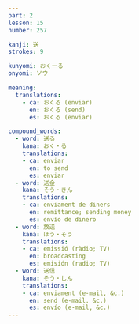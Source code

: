 ```yaml
---
part: 2
lesson: 15
number: 257

kanji: 送
strokes: 9

kunyomi: おくーる
onyomi: ソウ

meaning:
  translations:
    - ca: おくる (enviar)
      en: おくる (send)
      es: おくる (enviar)

compound_words:
  - word: 送る
    kana: おく・る
    translations:
    - ca: enviar
      en: to send
      es: enviar
  - word: 送金
    kana: そう・きん
    translations:
    - ca: enviament de diners
      en: remittance; sending money
      es: envío de dinero
  - word: 放送
    kana: ほう・そう
    translations:
    - ca: emissió (ràdio; TV)
      en: broadcasting
      es: emisión (radio; TV)
  - word: 送信
    kana: そう・しん
    translations:
    - ca: enviament (e-mail, &c.)
      en: send (e-mail, &c.)
      es: envío (e-mail, &c.)
---
```

